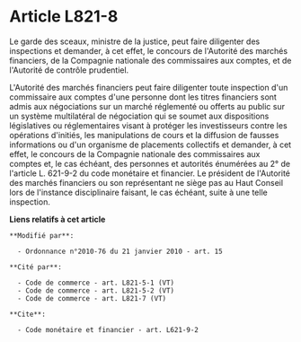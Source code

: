 # Article L821-8

Le garde des sceaux, ministre de la justice, peut faire diligenter des inspections et demander, à cet effet, le concours de
l'Autorité des marchés financiers, de la Compagnie nationale des commissaires aux comptes,               et de l'Autorité de
contrôle prudentiel.

L'Autorité des marchés financiers peut faire diligenter toute inspection d'un commissaire aux comptes d'une personne dont les
titres financiers sont admis aux négociations sur un marché réglementé ou offerts au public sur un système multilatéral de
négociation qui se soumet aux dispositions législatives ou réglementaires visant à protéger les investisseurs contre les
opérations d'initiés, les manipulations de cours et la diffusion de fausses informations ou d'un organisme de placements
collectifs et demander, à cet effet, le concours de la Compagnie nationale des commissaires aux comptes et, le cas échéant,
des personnes et autorités énumérées au 2° de l'article L. 621-9-2 du code monétaire et financier. Le président de l'Autorité
des marchés financiers ou son représentant ne siège pas au Haut Conseil lors de l'instance disciplinaire faisant, le cas
échéant, suite à une telle inspection.

**Liens relatifs à cet article**

	**Modifié par**:

	  - Ordonnance n°2010-76 du 21 janvier 2010 - art. 15

	**Cité par**:

	  - Code de commerce - art. L821-5-1 (VT)
	  - Code de commerce - art. L821-5-2 (VT)
	  - Code de commerce - art. L821-7 (VT)

	**Cite**:

	  - Code monétaire et financier - art. L621-9-2
